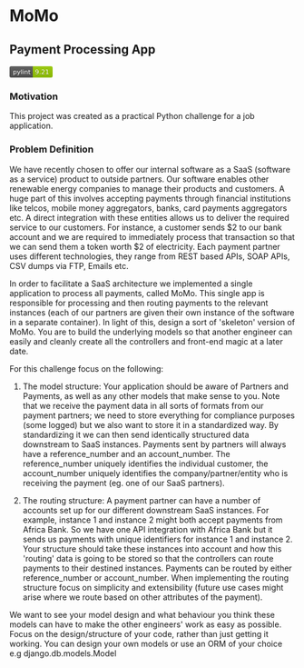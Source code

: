 # MoMo 
## Payment Processing App

<svg xmlns="http://www.w3.org/2000/svg" xmlns:xlink="http://www.w3.org/1999/xlink" width="76" height="20"><linearGradient id="b" x2="0" y2="100%"><stop offset="0" stop-color="#bbb" stop-opacity=".1"/><stop offset="1" stop-opacity=".1"/></linearGradient><clipPath id="a"><rect width="76" height="20" rx="3" fill="#fff"/></clipPath><g clip-path="url(#a)"><path fill="#555" d="M0 0h41v20H0z"/><path fill="#97CA00" d="M41 0h35v20H41z"/><path fill="url(#b)" d="M0 0h76v20H0z"/></g><g fill="#fff" text-anchor="middle" font-family="DejaVu Sans,Verdana,Geneva,sans-serif" font-size="110"><text x="215" y="150" fill="#010101" fill-opacity=".3" transform="scale(.1)" textLength="310">pylint</text><text x="215" y="140" transform="scale(.1)" textLength="310">pylint</text><text x="575" y="150" fill="#010101" fill-opacity=".3" transform="scale(.1)" textLength="250">9.21</text><text x="575" y="140" transform="scale(.1)" textLength="250">9.21</text></g> </svg>

### Motivation
This project was created as a practical Python challenge for a job application.

### Problem Definition

We have recently chosen to offer our internal software as a SaaS (software as a service) product to outside partners. Our software enables other renewable energy companies to manage their products and customers. A huge part of this involves accepting payments through financial institutions like telcos, mobile money aggregators, banks, card payments aggregators etc. A direct integration with these entities allows us to deliver the required service to our customers. For instance, a customer sends $2 to our bank account and we are required to immediately process that transaction so that we can send them a token worth $2 of electricity. Each payment partner uses different technologies, they range from REST based APIs, SOAP APIs, CSV dumps via FTP, Emails etc.

In order to facilitate a SaaS architecture we implemented a single application to process all payments, called MoMo. This single app is responsible for processing and then routing payments to the relevant instances (each of our partners are given their own instance of the software in a separate container).
In light of this, design a sort of 'skeleton' version of MoMo. You are to build the underlying models so that another engineer can easily and cleanly create all the controllers and front-end magic at a later date.

For this challenge focus on the following:

1. The model structure: Your application should be aware of Partners and Payments, as well as any other models that make sense to you. Note that we receive the payment data in all sorts of formats from our payment partners; we need to store everything for compliance purposes (some logged) but we also want to store it in a standardized way. By standardizing it we can then send identically structured data downstream to SaaS instances. Payments sent by partners will always have a reference_number and an account_number. The reference_number uniquely identifies the individual customer, the account_number uniquely identifies the company/partner/entity who is receiving the payment (eg. one of our SaaS partners).

2. The routing structure: A payment partner can have a number of accounts set up for our different downstream SaaS instances. For example, instance 1 and instance 2 might both accept payments from Africa Bank. So we have one API integration with Africa Bank but it sends us payments with unique identifiers for instance 1 and instance 2. Your structure should take these instances into account and how this 'routing' data is going to be stored so that the controllers can route payments to their destined instances. Payments can be routed by either reference_number or account_number. When implementing the routing structure focus on simplicity and extensibility (future use cases might arise where we route based on other attributes of the payment).

We want to see your model design and what behaviour you think these models can have to make the other engineers' work as easy as possible. Focus on the design/structure of your code, rather than just getting it working. You can design your own models or use an ORM of your choice e.g django.db.models.Model
